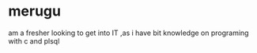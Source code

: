 # merugu
am a fresher looking to get into IT ,as i have bit knowledge on programing with c and  plsql
